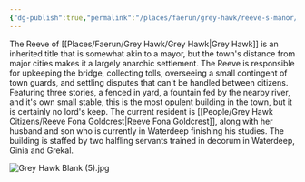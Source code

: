 ```yaml
---
{"dg-publish":true,"permalink":"/places/faerun/grey-hawk/reeve-s-manor/","tags":["Faerun","GreyHawk","Location"]}
---
```


The Reeve of [[Places/Faerun/Grey Hawk/Grey Hawk\|Grey Hawk]] is an inherited title that is somewhat akin to a mayor, but the town's distance from major cities makes it a largely anarchic settlement.  The Reeve is responsible for upkeeping the bridge, collecting tolls, overseeing a small contingent of town guards, and settling disputes that can't be handled between citizens.  Featuring three stories, a fenced in yard, a fountain fed by the nearby river, and it's own small stable, this is the most opulent building in the town, but it is certainly no lord's keep.  The current resident is [[People/Grey Hawk Citizens/Reeve Fona Goldcrest\|Reeve Fona Goldcrest]], along with her husband and son who is currently in Waterdeep finishing his studies.  The building is staffed by two halfling servants trained in decorum in Waterdeep, Ginia and Grekal.  

![Grey Hawk Blank (5).jpg](/img/user/Z_Attachments/Grey%20Hawk%20Blank%20(5).jpg)